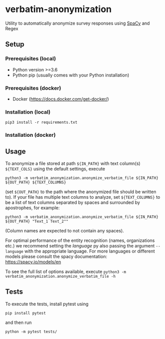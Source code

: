 # verbatim-anonymization

Utility to automatically anonymize survey responses
using [SpaCy](https://spacy.io/) and Regex

## Setup

### Prerequisites (local)

* Python version >=3.6
* Python pip (usually comes with your Python installation)

### Prerequisites (docker)

* Docker (https://docs.docker.com/get-docker/)

### Installation (local)

`pip3 install -r requirements.txt`

### Installation (docker)

## Usage

To anonymize a file stored at path `${IN_PATH}` with text column(s) `${TEXT_COLS}` using the default settings, execute

```python3 -m verbatim_anonymization.anonymize_verbatim_file ${IN_PATH} ${OUT_PATH} ${TEXT_COLUMNS}```

(set `${OUT_PATH}` to the path where the anonymized file should be written to).
If your file has multiple text columns to analyze, set `${TEXT_COLUMNS}` to be a list of text columns separated by
spaces and surrounded by apostrophes, for example:

```python3 -m verbatim_anonymization.anonymize_verbatim_file ${IN_PATH} ${OUT_PATH} "Text_1 Text_2""```

(Column names are expected to not contain any spaces).

For optimal performance of the entity recognition (names, organizations etc.) we recommend setting the
_language_ py also passing the argument `--language` with the appropriate language. For more languages or different models
please consult the spacy documentation: https://spacy.io/models/en

To see the full list of options available, execute
```python3 -m verbatim_anonymization.anonymize_verbatim_file -h```


## Tests
To execute the tests, install pytest using
```
pip install pytest
```
and then run
```
python -m pytest tests/
```
